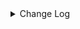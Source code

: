 <details><summary> Change Log </summary>

| Change | Commit | Version |
| --- | --- | --- |
|[Feature][Checkpoint] Add check script for source/sink state class serialVersionUID missing (#9118)|https://github.com/apache/seatunnel/commit/4f5adeb1c7|2.3.11|
|[Improve] kudu options (#9162)|https://github.com/apache/seatunnel/commit/e7edafdbac|2.3.11|
|[Improve] restruct connector common options (#8634)|https://github.com/apache/seatunnel/commit/f3499a6eeb|2.3.10|
|[Improve][Transform] Rename sql transform table name from &#x27;fake&#x27; to &#x27;dual&#x27; (#8298)|https://github.com/apache/seatunnel/commit/e6169684fb|2.3.9|
|[Improve][dist]add shade check rule (#8136)|https://github.com/apache/seatunnel/commit/51ef800016|2.3.9|
|[Improve][API] Unified tables_configs and table_list (#8100)|https://github.com/apache/seatunnel/commit/84c0b8d660|2.3.9|
|[Feature][Core] Rename `result_table_name`/`source_table_name` to `plugin_input/plugin_output` (#8072)|https://github.com/apache/seatunnel/commit/c7bbd322db|2.3.9|
|[Feature][Restapi] Allow metrics information to be associated to logical plan nodes (#7786)|https://github.com/apache/seatunnel/commit/6b7c53d03c|2.3.9|
|[Improve][Connector] Add multi-table sink option check (#7360)|https://github.com/apache/seatunnel/commit/2489f6446b|2.3.7|
|[Feature][Core] Support using upstream table placeholders in sink options and auto replacement (#7131)|https://github.com/apache/seatunnel/commit/c4ca74122c|2.3.6|
|correct the typo of kudu kerberos config (#6905)|https://github.com/apache/seatunnel/commit/fcb8554972|2.3.6|
|[Fix][KuduCatalogFactory]: Fix KuduCatalogFactory.optionRule() will throw an Exception (#6787)|https://github.com/apache/seatunnel/commit/45a4e1532d|2.3.6|
|[Feature][Engine] Unify job env parameters (#6003)|https://github.com/apache/seatunnel/commit/2410ab38f0|2.3.4|
|[Feature][Connector-V2] Support multi-table sink feature for kudu (#5951)|https://github.com/apache/seatunnel/commit/82460c0bf0|2.3.4|
|[Feature] Add unsupported datatype check for all catalog (#5890)|https://github.com/apache/seatunnel/commit/b9791285a0|2.3.4|
|[Feature][Kudu] Support multi-table source read (#5878)|https://github.com/apache/seatunnel/commit/8d9a0b7d11|2.3.4|
|[Improve][Common] Introduce new error define rule (#5793)|https://github.com/apache/seatunnel/commit/9d1b2582b2|2.3.4|
|[Feature][Connector-V2] Support TableSourceFactory/TableSinkFactory on kudu (#5789)|https://github.com/apache/seatunnel/commit/10e791d60a|2.3.4|
|[Improve] Remove use `SeaTunnelSink::getConsumedType` method and mark it as deprecated (#5755)|https://github.com/apache/seatunnel/commit/8de7408100|2.3.4|
|[Feature][Kudu] Refactor Kudu functionality and  Sink support CDC data. (#5437)|https://github.com/apache/seatunnel/commit/22110eb7b3|2.3.4|
|[Improve][build] Give the maven module a human readable name (#4114)|https://github.com/apache/seatunnel/commit/d7cd601051|2.3.1|
|[Improve][Project] Code format with spotless plugin. (#4101)|https://github.com/apache/seatunnel/commit/a2ab166561|2.3.1|
|[Hotfix][Connector-V2] Fix connector source snapshot state NPE (#4027)|https://github.com/apache/seatunnel/commit/e39c4988cc|2.3.1|
|[Feature][Connector] add get source method to all source connector (#3846)|https://github.com/apache/seatunnel/commit/417178fb84|2.3.1|
|[Feature][API &amp; Connector &amp; Doc] add parallelism and column projection interface (#3829)|https://github.com/apache/seatunnel/commit/b9164b8ba1|2.3.1|
|[Hotfix][OptionRule] Fix option rule about all connectors (#3592)|https://github.com/apache/seatunnel/commit/226dc6a119|2.3.0|
|[Improve] [Connector-V2] Bad smell ToArrayCallWithZeroLengthArrayArgument: (#3577)|https://github.com/apache/seatunnel/commit/cc448d98c4|2.3.0|
|[Improve][Connector-V2][Kudu] Unified exception for kudu source &amp; sink connector (#3564)|https://github.com/apache/seatunnel/commit/273418ddc9|2.3.0|
|[Connector] [Dependency] Add Miss Dependency Cassandra And Change Kudu Plugin Name (#3432)|https://github.com/apache/seatunnel/commit/6ac6a0a0cd|2.3.0|
|[Feature][Connector V2] expose configurable options in Kudu (#3365)|https://github.com/apache/seatunnel/commit/c422210e2c|2.3.0|
|[Feature][Core][Connector-V2] Unified The way of setting JobName (#2908)|https://github.com/apache/seatunnel/commit/bf2c97484b|2.3.0-beta|
|remove duplicate ExceptionUtil class (#3037)|https://github.com/apache/seatunnel/commit/c9dc7c50c2|2.3.0-beta|
|[Improve][all] change Log to @Slf4j (#3001)|https://github.com/apache/seatunnel/commit/6016100f12|2.3.0-beta|
|[Improve][Connector-V2]Kudu Sink Connector Support to upsert row|https://github.com/apache/seatunnel/commit/1ece805ab1|2.3.0-beta|
|[DEV][Api] Replace SeaTunnelContext with JobContext and remove singleton pattern (#2706)|https://github.com/apache/seatunnel/commit/cbf82f755c|2.2.0-beta|
|[#2606]Dependency management split (#2630)|https://github.com/apache/seatunnel/commit/fc047be69b|2.2.0-beta|
|[Connector-V2] Add Kudu source and sink connector (#2254)|https://github.com/apache/seatunnel/commit/0483cbc2df|2.2.0-beta|

</details>
